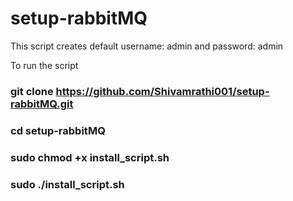 # setup-rabbitMQ

This script creates default username: admin and password: admin

To run the script
### git clone https://github.com/Shivamrathi001/setup-rabbitMQ.git
### cd setup-rabbitMQ
### sudo chmod +x install_script.sh
### sudo ./install_script.sh
